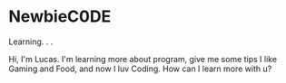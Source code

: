 # NewbieC0DE
Learning. . .

Hi, I'm Lucas.
I'm learning more about program, give me some tips
I like Gaming and Food, and now I luv Coding.
How can I learn more with u?
